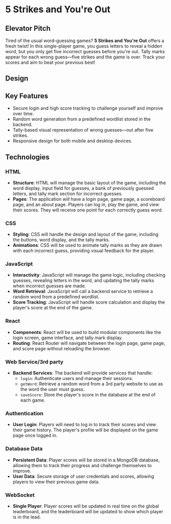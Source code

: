 # 5 Strikes and You're Out

## Elevator Pitch
Tired of the usual word-guessing games? **5 Strikes and You're Out** offers a fresh twist! In this single-player game, you guess letters to reveal a hidden word, but you only get five incorrect guesses before you're out. Tally marks appear for each wrong guess—five strikes and the game is over. Track your scores and aim to beat your previous best!

## Design


## Key Features
- Secure login and high score tracking to challenge yourself and improve over time. 
- Random word generation from a predefined wordlist stored in the backend.
- Tally-based visual representation of wrong guesses—out after five strikes.
- Responsive design for both mobile and desktop devices.

## Technologies

### HTML
- **Structure**: HTML will manage the basic layout of the game, including the word display, input field for guesses, a bank of previously guessed letters, and tally mark section for incorrect guesses.
- **Pages**: The application will have a login page, game page, a scoreboard page, and an about page. Players can log in, play the game, and view their scores. They will receive one point for each correctly guess word. 

### CSS
- **Styling**: CSS will handle the design and layout of the game, including the buttons, word display, and the tally marks. 
- **Animations**: CSS will be used to animate tally marks as they are drawn with each incorrect guess, providing visual feedback for the player.

### JavaScript
- **Interactivity**: JavaScript will manage the game logic, including checking guesses, revealing letters in the word, and updating the tally marks when incorrect guesses are made.
- **Word Retrieval**: JavaScript will call a backend service to retrieve a random word from a predefined wordlist.
- **Score Tracking**: JavaScript will handle score calculation and display the player's score at the end of the game.

### React
- **Components**: React will be used to build modular components like the login screen, game interface, and tally mark display.
- **Routing**: React Router will navigate between the login page, game page, and score page without reloading the browser.

### Web Service/3rd party
- **Backend Services**: The backend will provide services that handle:
  - `login`: Authenticate users and manage their sessions.
  - `getWord`: Retrieve a random word from a 3rd party website to use as the word the user must guess.
  - `saveScore`: Store the player's score in the database at the end of each game.

### Authentication
- **User Login**: Players will need to log in to track their scores and view their game history. The player's profile will be displayed on the game page once logged in.

### Database Data
- **Persistent Data**: Player scores will be stored in a MongoDB database, allowing them to track their progress and challenge themselves to improve.
- **User Data**: Secure storage of user credentials and scores, allowing players to view their previous game data.

### WebSocket
- **Single Player**: Player scores will be updated in real time on the global leaderboard, and the leaderboard will be updated to show which player is in the lead.
